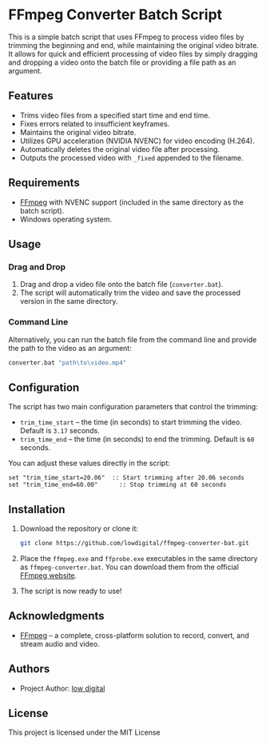 
# FFmpeg Converter Batch Script

This is a simple batch script that uses FFmpeg to process video files by trimming the beginning and end, while maintaining the original video bitrate. It allows for quick and efficient processing of video files by simply dragging and dropping a video onto the batch file or providing a file path as an argument.

## Features

- Trims video files from a specified start time and end time.
- Fixes errors related to insufficient keyframes.
- Maintains the original video bitrate.
- Utilizes GPU acceleration (NVIDIA NVENC) for video encoding (H.264).
- Automatically deletes the original video file after processing.
- Outputs the processed video with `_fixed` appended to the filename.

## Requirements

- [FFmpeg](https://ffmpeg.org/) with NVENC support (included in the same directory as the batch script).
- Windows operating system.

## Usage

### Drag and Drop

1. Drag and drop a video file onto the batch file (`converter.bat`).
2. The script will automatically trim the video and save the processed version in the same directory.

### Command Line

Alternatively, you can run the batch file from the command line and provide the path to the video as an argument:

```bash
converter.bat "path\to\video.mp4"
```

## Configuration

The script has two main configuration parameters that control the trimming:

- `trim_time_start` – the time (in seconds) to start trimming the video. Default is `3.17` seconds.
- `trim_time_end` – the time (in seconds) to end the trimming. Default is `60` seconds.

You can adjust these values directly in the script:

```batch
set "trim_time_start=20.06"  :: Start trimming after 20.06 seconds
set "trim_time_end=60.00"      :: Stop trimming at 60 seconds
```

## Installation

1. Download the repository or clone it:

   ```bash
   git clone https://github.com/lowdigital/ffmpeg-converter-bat.git
   ```

2. Place the `ffmpeg.exe` and `ffprobe.exe` executables in the same directory as `ffmpeg-converter.bat`. You can download them from the official [FFmpeg website](https://ffmpeg.org/download.html).

3. The script is now ready to use!

## Acknowledgments

- [FFmpeg](https://ffmpeg.org/) – a complete, cross-platform solution to record, convert, and stream audio and video.


## Authors

- Project Author: [low digital](https://t.me/low_digital)

## License

This project is licensed under the MIT License
